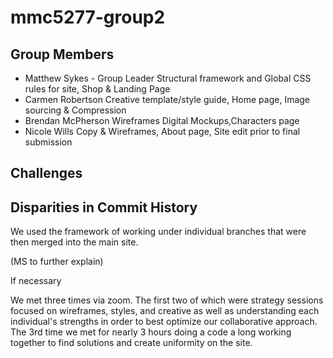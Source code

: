 # mmc5277-group2

## Group Members

- Matthew Sykes - Group Leader 
  Structural framework and Global CSS rules for site, Shop & Landing Page
- Carmen Robertson
  Creative template/style guide, Home page, Image sourcing & Compression
- Brendan McPherson
  Wireframes Digital Mockups,Characters page
- Nicole Wills
  Copy & Wireframes, About page, Site edit prior to final submission

## Challenges

## Disparities in Commit History
We used the framework of working under individual branches that were then merged into the main site. 

(MS to further explain)

If necessary

We met three times via zoom. The first two of which were strategy sessions focused on wireframes, styles, and creative as well as understanding each individual's strengths in order to best optimize our collaborative approach. The 3rd time we met for nearly 3 hours doing a code a long working together to find solutions and create uniformity on the site. 
